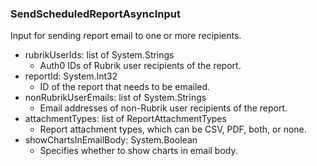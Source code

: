 ### SendScheduledReportAsyncInput
Input for sending report email to one or more recipients.

- rubrikUserIds: list of System.Strings
  - Auth0 IDs of Rubrik user recipients of the report.
- reportId: System.Int32
  - ID of the report that needs to be emailed.
- nonRubrikUserEmails: list of System.Strings
  - Email addresses of non-Rubrik user recipients of the report.
- attachmentTypes: list of ReportAttachmentTypes
  - Report attachment types, which can be CSV, PDF, both, or none.
- showChartsInEmailBody: System.Boolean
  - Specifies whether to show charts in email body.
